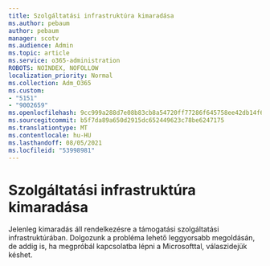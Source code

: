 ```yaml
---
title: Szolgáltatási infrastruktúra kimaradása
ms.author: pebaum
author: pebaum
manager: scotv
ms.audience: Admin
ms.topic: article
ms.service: o365-administration
ROBOTS: NOINDEX, NOFOLLOW
localization_priority: Normal
ms.collection: Adm_O365
ms.custom:
- "5151"
- "9002659"
ms.openlocfilehash: 9cc999a288d7e08b83cb8a54720ff77286f645758ee42db14f68057b0edc3e46
ms.sourcegitcommit: b5f7da89a650d2915dc652449623c78be6247175
ms.translationtype: MT
ms.contentlocale: hu-HU
ms.lasthandoff: 08/05/2021
ms.locfileid: "53998981"
---
```

# <a name="support-service-infrastructure-outage"></a>Szolgáltatási infrastruktúra kimaradása

Jelenleg kimaradás áll rendelkezésre a támogatási szolgáltatási infrastruktúrában. Dolgozunk a probléma lehető leggyorsabb megoldásán, de addig is, ha megpróbál kapcsolatba lépni a Microsofttal, válaszidejük késhet.
